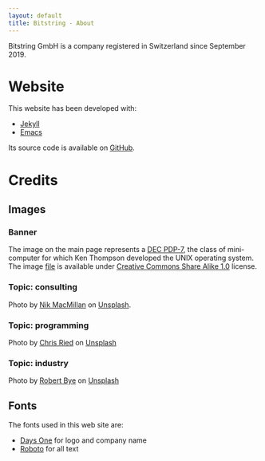 ```yaml
---
layout: default
title: Bitstring - About
---
```

Bitstring GmbH is a company registered in Switzerland since September
2019.

# Website
This website has been developed with:
- [Jekyll](https://jekyllrb.com)
- [Emacs](https://www.gnu.org/software/emacs/)

Its source code is available on [GitHub](https://github.com/bitstring-ch/bitstring-ch.github.io).

# Credits

## Images

### Banner 
The image on the main page represents a [DEC PDP-7](https://en.wikipedia.org/wiki/PDP-7), the class of mini-computer for which Ken Thompson
developed the UNIX operating system.
The image [file](https://commons.wikimedia.org/wiki/File:Pdp7-oslo-2005.jpeg) is available under [Creative Commons Share Alike 1.0](https://creativecommons.org/licenses/sa/1.0/) license.

### Topic: consulting
Photo by [Nik MacMillan](https://unsplash.com/@nikarthur?utm_source=unsplash&utm_medium=referral&utm_content=creditCopyText) on [Unsplash](https://unsplash.com/s/photos/consulting?utm_source=unsplash&utm_medium=referral&utm_content=creditCopyText).

### Topic: programming
Photo by [Chris Ried](https://unsplash.com/@cdr6934?utm_source=unsplash&utm_medium=referral&utm_content=creditCopyText) on [Unsplash](https://unsplash.com/s/photos/hedge-fund?utm_source=unsplash&utm_medium=referral&utm_content=creditCopyText)

### Topic: industry
Photo by [Robert Bye](https://unsplash.com/@robertbye?utm_source=unsplash&utm_medium=referral&utm_content=creditCopyText) on [Unsplash](https://unsplash.com/s/photos/london-city?utm_source=unsplash&utm_medium=referral&utm_content=creditCopyText)

## Fonts
The fonts used in this web site are:
- [Days One](https://fonts.google.com/specimen/Days+One) for logo and
  company name
- [Roboto](https://fonts.google.com/specimen/Roboto) for all text